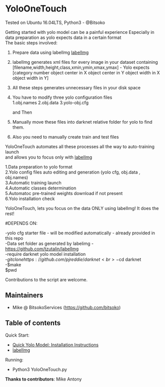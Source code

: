 
# YoloOneTouch

Tested on Ubuntu 16.04LTS, Python3  - @Bitsoko

Getting started with yolo model can be a painful experience
Especially in data preparation as yolo expects data in a certain format <br>
The basic steps involved:
1. Prepare data using labelImg <a href='https://github.com/tzutalin/labelImg'>
    labelImg</a><br>
2. labelImg generates xml files for every image in your dataset containing <br>
    [filename,width,height,class,xmin,ymin,xmax,ymax]  - Yolo expects <br>
    [category number object center in X object center in Y object width in X object width in Y] <br>
3. All these steps generates unnecessary files in your disk space <br>
4. You have to modify three yolo configuration files <br>
      1.obj.names
      2.obj.data
      3.yolo-obj.cfg

    and Then <br>
5. Manually move these files into darknet relative folder for yolo to find them. <br>
6. Also you need to manually create train and test files <br>

 YoloOneTouch automates all these processes all the way to auto-training launch <br>
  and allows you to focus only with <a href='https://github.com/tzutalin/labelImg'>
     labelImg</a><br>


1.Data preparation to yolo format <br>
2.Yolo config files auto editing and generation (yolo cfg, obj.data , obj.names) <br>
3.Automatic training launch<br>
4.Automatic classes determination<br>
5.Automatoc pre-trained weights download if not present<br>
6.Yolo installation check<br>

YoloOneTouch, lets you focus on the data ONLY using labelImg! It does the rest!<br>

#DEPENDS ON:

-yolo cfg starter file - will be modified automatically - already provided in this repo<br>
-Data set folder as generated by labelimg - https://github.com/tzutalin/labelImg<br>
-require darknet yolo model installation<br>
		-$git clone https://github.com/pjreddie/darknet<br>
		-$cd darknet<br>
		-$make<br>
		$pwd<br>


Contributions to the script are welcome.



## Maintainers

* Mike @ BitsokoServices (https://github.com/bitsoko)


## Table of contents

Quick Start:

  * <a href='https://github.com/pjreddie/darknet'>
      Quick Yolo Model: Installation Instructions</a><br>
  * <a href="https://github.com/tzutalin/labelImg">labelImg</a><br>

Running:

  * Python3 YoloOneTouch.py



<b>Thanks to contributors</b>: Mike Antony
